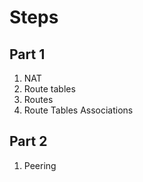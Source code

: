 # Steps

## Part 1

1. NAT
2. Route tables
3. Routes
4. Route Tables Associations

## Part 2

1. Peering
